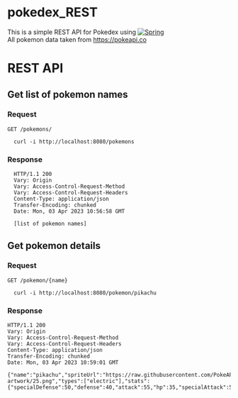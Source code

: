 # pokedex_REST
This is a simple REST API for Pokedex using [![Spring][Spring.js]][Spring-url]  
All pokemon data taken from https://pokeapi.co

# REST API

## Get list of pokemon names

### Request

`GET /pokemons/`

```
  curl -i http://localhost:8080/pokemons
```
  
### Response

```
  HTTP/1.1 200
  Vary: Origin
  Vary: Access-Control-Request-Method
  Vary: Access-Control-Request-Headers
  Content-Type: application/json
  Transfer-Encoding: chunked
  Date: Mon, 03 Apr 2023 10:56:58 GMT
  
  [list of pokemon names]
```
  
## Get pokemon details

### Request

`GET /pokemon/{name}`

```
  curl -i http://localhost:8080/pokemon/pikachu
```
  
### Response

```
HTTP/1.1 200
Vary: Origin
Vary: Access-Control-Request-Method
Vary: Access-Control-Request-Headers
Content-Type: application/json
Transfer-Encoding: chunked
Date: Mon, 03 Apr 2023 10:59:01 GMT

{"name":"pikachu","spriteUrl":"https://raw.githubusercontent.com/PokeAPI/sprites/master/sprites/pokemon/other/official-artwork/25.png","types":["electric"],"stats":{"specialDefense":50,"defense":40,"attack":55,"hp":35,"specialAttack":50,"speed":90}}
```

[Spring.js]: https://img.shields.io/badge/Spring-6DB33F?style=for-the-badge&logo=spring&logoColor=white
[Spring-url]: https://spring.io/

